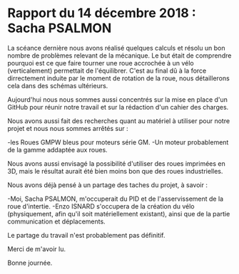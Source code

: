 # Rapport du 14 décembre 2018 : Sacha PSALMON

La scéance dernière nous avons réalisé quelques calculs et résolu un bon nombre de problèmes relevant de la mécanique. Le but était de comprendre pourquoi est ce que faire tourner une roue accrochée à un vélo (verticalement) permettait de l'équilibrer. C'est au final dû à la force dirrectement induite par le moment de rotation de la roue, nous détaillerons cela dans des schémas ultérieurs. 

Aujourd'hui nous nous sommes aussi concentrés sur la mise en place d'un GitHub pour réunir notre travail et sur la rédaction d'un cahier des charges.

Nous avons aussi fait des recherches quant au matériel à utiliser pour notre projet et nous nous sommes arrêtés sur : 

-les Roues GMPW bleus pour moteurs série GM.
-Un moteur probablement de la gamme addaptée aux roues.

Nous avons aussi envisagé la possibilité d'utiliser des roues imprimées en 3D, mais le résultat aurait été bien moins bon que des roues industrielles.

Nous avons déjà pensé à un partage des taches du projet, à savoir : 

-Moi, Sacha PSALMON, m'occuperait du PID et de l'asservissement de la roue d'intertie.
-Enzo ISNARD s'occupera de la création du vélo (physiquement, afin qu'il soit matériellement existant), ainsi que de la partie communication et déplacements. 

Le partage du travail n'est probablement pas définitif. 

Merci de m'avoir lu. 

Bonne journée.